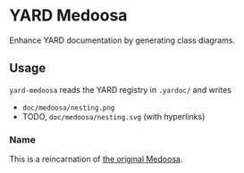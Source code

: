 # YARD Medoosa

Enhance YARD documentation by generating class diagrams.

## Usage

`yard-medoosa` reads the YARD registry in `.yardoc/`
and writes

- `doc/medoosa/nesting.png`
- TODO, `doc/medoosa/nesting.svg` (with hyperlinks)

### Name

This is a reincarnation
of [the original Medoosa](http://medoosa.sourceforge.net/).
